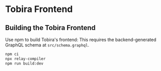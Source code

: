 Tobira Frontend
===============


Building the Tobira Frontend
---------------------------

Use npm to build Tobira's frontend:
This requires the backend-generated GraphQL schema at `src/schema.graphql`.

```sh
npm ci
npx relay-compiler
npm run build:dev
```
